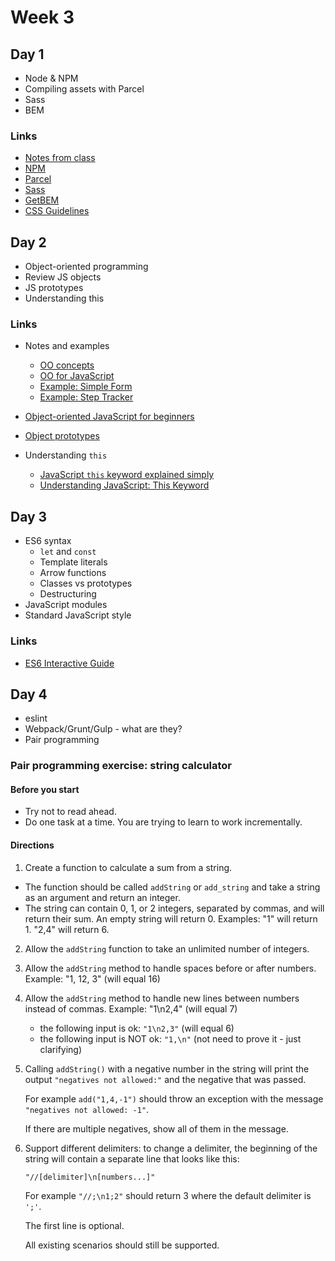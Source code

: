 # Week 3

## Day 1

* Node & NPM
* Compiling assets with Parcel
* Sass
* BEM

### Links

* [Notes from class](notes/d1.md)
* [NPM](https://www.npmjs.com/)
* [Parcel](https://parceljs.org/)
* [Sass](https://sass-lang.com/)
* [GetBEM](http://getbem.com/introduction/)
* [CSS Guidelines](https://cssguidelin.es/)

## Day 2

* Object-oriented programming
* Review JS objects
* JS prototypes
* Understanding this

### Links

* Notes and examples
  * [OO concepts](notes/oo-concepts.md)
  * [OO for JavaScript](notes/oo-javascript.md)
  * [Example: Simple Form](examples/simple-form/)
  * [Example: Step Tracker](examples/steps/)

* [Object-oriented JavaScript for beginners](https://developer.mozilla.org/en-US/docs/Learn/JavaScript/Objects/Object-oriented_JS)
* [Object prototypes](https://developer.mozilla.org/en-US/docs/Learn/JavaScript/Objects/Object_prototypes)
* Understanding `this`
  * [JavaScript `this` keyword explained simply](https://medium.com/@NinjaJavaScript/javascript-this-keyword-explained-simply-e90762d4945d)
  * [Understanding JavaScript: This Keyword](https://hackernoon.com/understanding-javascript-the-this-keyword-4de325d77f68)

## Day 3

* ES6 syntax
  * `let` and `const`
  * Template literals
  * Arrow functions
  * Classes vs prototypes
  * Destructuring
* JavaScript modules
* Standard JavaScript style

### Links

* [ES6 Interactive Guide](http://stack.formidable.com/es6-interactive-guide/#/  )

## Day 4

* eslint
* Webpack/Grunt/Gulp - what are they?
* Pair programming

### Pair programming exercise: string calculator

#### Before you start

* Try not to read ahead.
* Do one task at a time. You are trying to learn to work incrementally.

#### Directions

1. Create a function to calculate a sum from a string.
  * The function should be called `addString` or `add_string` and take a string as an argument and return an integer.
  * The string can contain 0, 1, or 2 integers, separated by commas, and will return their sum. An empty string will return 0. Examples: "1" will return 1. "2,4" will return 6.
2. Allow the `addString` function to take an unlimited number of integers.
3. Allow the `addString` method to handle spaces before or after numbers. Example: "1, 12, 3" (will equal 16)
4. Allow the `addString` method to handle new lines between numbers instead of commas. Example: "1\n2,4" (will equal 7)
   * the following input is ok:  ``"1\n2,3"`` (will equal 6)
   * the following input is NOT ok:  ``"1,\n"`` (not need to prove it - just clarifying)
5. Calling ``addString()`` with a negative number in the string will print the output ``"negatives not allowed:"`` and the negative that was passed.

   For example ``add("1,4,-1")`` should throw an exception with the message ``"negatives not allowed: -1"``.

   If there are multiple negatives, show all of them in the message.   
6. Support different delimiters: to change a delimiter, the beginning of the string will contain a separate line that looks like this:   

   ``"//[delimiter]\n[numbers...]"``

   For example ``"//;\n1;2"`` should return 3 where the default delimiter is ``';'``.

   The first line is optional. 
   
   All existing scenarios should still be supported.
